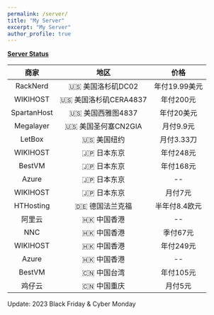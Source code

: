```yaml
---
permalink: /server/
title: "My Server"
excerpt: "My Server"
author_profile: true
---
```


**[Server Status](https://status.yfluo.me)**

|商家|地区|价格|
|:--:|:--:|:--:|
|RackNerd|🇺🇸 美国洛杉矶DC02|年付19.99美元|
|WIKIHOST|🇺🇸 美国洛杉矶CERA4837|年付200元|
|SpartanHost|🇺🇸 美国西雅图4837|年付20美元|
|Megalayer|🇺🇸 美国圣何塞CN2GIA|月付9.9元|
|LetBox|🇺🇸 美国纽约|月付3.33刀|
|WIKIHOST|🇯🇵 日本东京|年付248元|
|BestVM|🇯🇵 日本东京|年付168元|
|Azure|🇯🇵 日本东京|--|
|WIKIHOST|🇯🇵 日本东京|月付7元|
|HTHosting|🇩🇪 德国法兰克福|半年付8.4欧元|
|阿里云|🇭🇰 中国香港|--|
|NNC|🇭🇰 中国香港|季付67元|
|WIKIHOST|🇭🇰 中国香港|年付249元|
|Azure|🇭🇰 中国香港|--|
|BestVM|🇨🇳 中国台湾|年付105元|
|鸡仔云|🇨🇳 中国重庆|月付5元|

Update: 2023 Black Friday & Cyber Monday
